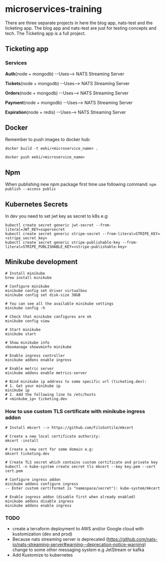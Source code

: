 # microservices-training
There are three separate projects in here the blog app, nats-test and the ticketing app.
The blog app and nats-test are just for testing concepts and tech.
The Ticketing app is a full project.

## Ticketing app

### Services
**Auth**(node + mongodb) --Uses--> NATS Streaming Server

**Tickets**(node + mongodb) --Uses--> NATS Streaming Server

**Orders**(node + mongodb) --Uses--> NATS Streaming Server

**Payment**(node + mongodb) --Uses--> NATS Streaming Server

**Expiration**(node + redis) --Uses--> NATS Streaming Server

## Docker
Remember to push images to docker hub:

`docker build -t eeki/<microservice_name> .`

`docker push eeki/<microservice_name>`

## Npm
When publishing new npm package first time use following command:
`npm publish --access public`

## Kubernetes Secrets
In dev you need to set jwt key as secret to k8s e.g:
```shell
kubectl create secret generic jwt-secret --from-literal=JWT_KEY=supersecret
kubectl create secret generic stripe-secret --from-literal=STRIPE_KEY=<stripe_secret_key>
kubectl create secret generic stripe-publishable-key --from-literal=STRIPE_PUBLISHABLE_KEY=<stripe-publishable-key>
```

## Minikube development

```shell
# Install minikube
brew install minikube

# Configure minikube
minikube config set driver virtualbox
minikube config set disk-size 30GB

# You can see all the available minikube settings
minikube config -h

# Check that minikube configures are ok
minikube config view

# Start minikube
minikube start

# Show minikube info
vboxmanage showvminfo minikube

# Enable ingress controller
minikube addons enable ingress

# Enable metric server
minikube addons enable metrics-server

# Bind minikube ip address to some specific url (ticketing.dev):
# 1. Get your minikube ip
minikube ip
# 2. Add the following line to /etc/hosts
# <minkube_ip> ticketing.dev
```

### How to use custom TLS certificate with minikube ingress addon
```shell
# Install mkcert --> https://github.com/FiloSottile/mkcert

# Create a new local certificate authority:
mkcert -install

# Create a new cert for some domain e.g:
mkcert ticketing.dev

# Create TLS secret which contains custom certificate and private key
kubectl -n kube-system create secret tls mkcert --key key.pem --cert cert.pem

# Configure ingress addon
minikube addons configure ingress
-- Enter custom cert(format is "namespace/secret"): kube-system/mkcert

# Enable ingress addon (disable first when already enabled)
minikube addons disable ingress
minikube addons enable ingress
```


### TODO
- create a terraform deployment to AWS and/or Google cloud with kustomization (dev and prod)
- Because nats streaming server is deprecated (https://github.com/nats-io/nats-streaming-server#warning--deprecation-notice-warning)
change to some other messaging system e.g JetStream or kafka
- Add Kustomize to kubernetes

